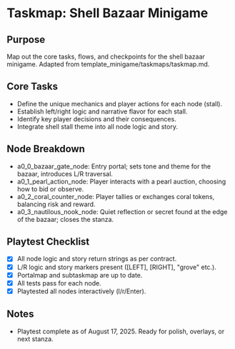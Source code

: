 # Taskmap: Shell Bazaar Minigame

## Purpose

Map out the core tasks, flows, and checkpoints for the shell bazaar minigame. Adapted from template_minigame/taskmaps/taskmap.md.

## Core Tasks

- Define the unique mechanics and player actions for each node (stall).
- Establish left/right logic and narrative flavor for each stall.
- Identify key player decisions and their consequences.
- Integrate shell stall theme into all node logic and story.

## Node Breakdown

- a0_0_bazaar_gate_node: Entry portal; sets tone and theme for the bazaar, introduces L/R traversal.
- a0_1_pearl_action_node: Player interacts with a pearl auction, choosing how to bid or observe.
- a0_2_coral_counter_node: Player tallies or exchanges coral tokens, balancing risk and reward.
- a0_3_nautilous_nook_node: Quiet reflection or secret found at the edge of the bazaar; closes the stanza.

## Playtest Checklist

- [x] All node logic and story return strings as per contract.
- [x] L/R logic and story markers present ([LEFT], [RIGHT], "grove" etc.).
- [x] Portalmap and subtaskmap are up to date.
- [x] All tests pass for each node.
- [x] Playtested all nodes interactively (l/r/Enter).

## Notes

- Playtest complete as of August 17, 2025. Ready for polish, overlays, or next stanza.

